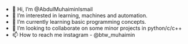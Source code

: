- 👋 Hi, I’m @AbdulMuhaiminIsmail
- 👀 I’m interested in learning, machines and automation.
- 🌱 I’m currently learning basic programming concepts.
- 💞️ I’m looking to collaborate on some minor projects in python/c/c++
- 📫 How to reach me instagram - @btw_muhaimin


